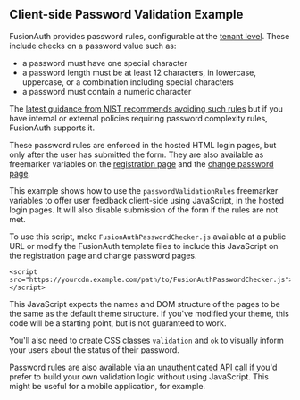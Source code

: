 ## Client-side Password Validation Example

<!--
this tag, and the corresponding end tag, are used to delineate what is pulled into the FusionAuth docs site. Don't remove unless you also change the docs site.
-->

<!--
tag::forDocSite[]
-->

FusionAuth provides password rules, configurable at the [tenant level](https://fusionauth.io/docs/get-started/core-concepts/tenants). These include checks on a password value such as:

* a password must have one special character
* a password length must be at least 12 characters, in lowercase, uppercase, or a combination including special characters
* a password must contain a numeric character

The [latest guidance from NIST recommends avoiding such rules](https://fusionauth.io/articles/security/breached-password-detection#what-does-nist-have-to-say-about-breached-password-detection) but if you have internal or external policies requiring password complexity rules, FusionAuth supports it.

These password rules are enforced in the hosted HTML login pages, but only after the user has submitted the form. They are also available as freemarker variables on the [registration page](https://fusionauth.io/docs/customize/look-and-feel/template-variables#oauth-register) and the [change password page](https://fusionauth.io/docs/customize/look-and-feel/template-variables#oauth-change-password-form).

This example shows how to use the `passwordValidationRules` freemarker variables to offer user feedback client-side using JavaScript, in the hosted login pages. It will also disable submission of the form if the rules are not met.

To use this script, make `FusionAuthPasswordChecker.js` available at a public URL or modify the FusionAuth template files to include this JavaScript on the registration page and change password pages. 

```
<script src="https://yourcdn.example.com/path/to/FusionAuthPasswordChecker.js"></script>
```

This JavaScript expects the names and DOM structure of the pages to be the same as the default theme structure. If you've modified your theme, this code will be a starting point, but is not guaranteed to work.

You'll also need to create CSS classes `validation` and `ok` to visually inform your users about the status of their password.

Password rules are also available via an [unauthenticated API call](https://fusionauth.io/docs/apis/tenants#retrieve-the-password-validation-rules) if you'd prefer to build your own validation logic without using JavaScript. This might be useful for a mobile application, for example.

<!--
end::forDocSite[]
-->

